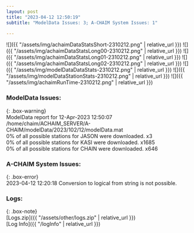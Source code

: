 ```yaml
---
layout: post
title: "2023-04-12 12:50:19"
subtitle: "ModelData Issues: 3; A-CHAIM System Issues: 1"

---
```


![]({{ "/assets/img/achaimDataStatsShort-2310212.png" | relative_url }})
![]({{ "/assets/img/achaimDataStatsLong00-2310212.png" | relative_url }})
![]({{ "/assets/img/achaimDataStatsLong01-2310212.png" | relative_url }})
![]({{ "/assets/img/achaimDataStatsLong02-2310212.png" | relative_url }})
![]({{ "/assets/img/modelDataDataStats-2310212.png" | relative_url }})
![]({{ "/assets/img/modelDataStationStats-2310212.png" | relative_url }})
![]({{ "/assets/img/achaimRunTime-2310212.png" | relative_url }})


### ModelData Issues:  
  
{: .box-warning}  
 ModelData report for 12-Apr-2023 12:50:07   
 /home/chaim/ACHAIM_SERVER/A-CHAIM/modelData/2023/102/12/modelData.mat   
 0% of all possible stations for JASON were downloaded. x3   
 0% of all possible stations for KASI were downloaded. x1685   
 0% of all possible stations for CHAIN were downloaded. x646   
  
### A-CHAIM System Issues:  
  
{: .box-error}  
2023-04-12 12:20:18 Conversion to logical from string is not possible.  

### Logs:  
  
{: .box-note}  
[Logs.zip]({{ "/assets/other/logs.zip" | relative_url }})  
[Log Info]({{ "/logInfo" | relative_url }})  
